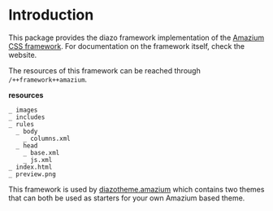 Introduction
============
This package provides the diazo framework implementation of the
[Amazium CSS framework](http://www.amazium.co.uk/). For documentation
on the framework itself, check the website.

The resources of this framework can be reached through 
`/++framework++amazium`.

**resources**

    _ images
    _ includes
    _ rules
      _ body
        _ columns.xml
      _ head
        _ base.xml
        _ js.xml
    _ index.html
    _ preview.png

This framework is used by 
[diazotheme.amazium](https://github.com/TH-code/diazotheme.amazium) 
which contains two themes that can both be used as starters for 
your own Amazium based theme.
